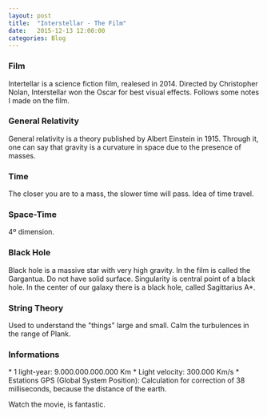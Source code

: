 ```yaml
---
layout: post
title:  "Interstellar - The Film"
date:   2015-12-13 12:00:00
categories: Blog
---
```


<h3>Film</h3>
Intertellar is a science fiction film, realesed in 2014. Directed by Christopher Nolan, Interstellar won the Oscar for best visual effects. Follows some notes I made on the film.

<h3>General Relativity</h3>
General relativity is a theory published by Albert Einstein in 1915. Through it, one can say that gravity is a curvature in space due to the presence of masses.

<h3>Time</h3>
The closer you are to a mass, the slower time will pass. Idea of time travel.

<h3>Space-Time</h3>
4º dimension.

<h3>Black Hole</h3>
Black hole is a massive star with very high gravity. In the film is called the Gargantua. Do not have solid surface. Singularity is central point of a black hole. In the center of our galaxy there is a black hole, called Sagittarius A*.

<h3>String Theory</h3>
Used to understand the "things" large and small. Calm the turbulences in the range of Plank.

<h3>Informations</h3>
* 1 light-year: 9.000.000.000.000 Km
* Light velocity: 300.000 Km/s
* Estations GPS (Global System Position): Calculation for correction of 38 milliseconds, because the distance of the earth.

Watch the movie, is fantastic.